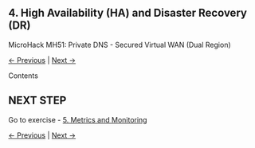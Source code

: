 ## 4. High Availability (HA) and Disaster Recovery (DR) <!-- omit from toc -->

MicroHack MH51: Private DNS - Secured Virtual WAN (Dual Region) <!-- omit from toc -->

[← Previous](./3.%20DNS%20Resolution%20between%20Spokes.md) | [Next →](./5.%20Metrics%20and%20Monitoring.md)

Contents

## NEXT STEP <!-- omit from toc -->
Go to exercise - [5. Metrics and Monitoring](./5.%20Metrics%20and%20Monitoring.md)

[← Previous](./3.%20DNS%20Resolution%20between%20Spokes.md) | [Next →](./5.%20Metrics%20and%20Monitoring.md)
